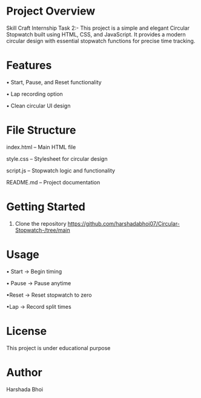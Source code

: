 # Project Overview

Skill Craft Internship Task 2:- This project is a simple and elegant Circular Stopwatch built using HTML, CSS, and JavaScript.
It provides a modern circular design with essential stopwatch functions for precise time tracking.


# Features

• Start, Pause, and Reset functionality

• Lap recording option

• Clean circular UI design


# File Structure

index.html – Main HTML file

style.css – Stylesheet for circular design

script.js – Stopwatch logic and functionality

README.md – Project documentation


# Getting Started

1. Clone the repository
https://github.com/harshadabhoi07/Circular-Stopwatch-/tree/main


# Usage

• Start → Begin timing

• Pause → Pause anytime

•Reset → Reset stopwatch to zero

•Lap → Record split times


# License

This project is under educational purpose 


# Author

Harshada Bhoi
